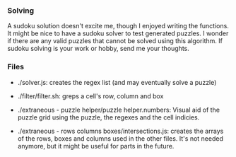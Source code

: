 ### Solving
A sudoku solution doesn't excite me, though I enjoyed writing the functions. It might be nice to have a sudoku solver to test generated puzzles. I wonder if there are any valid puzzles that cannot be solved using this algorithm. If sudoku solving is your work or hobby, send me your thoughts.

### Files
- ./solver.js: creates the regex list (and may eventually solve a puzzle)
- ./filter/filter.sh: greps a cell's row, column and box

- ./extraneous - puzzle helper/puzzle helper.numbers: Visual aid of the puzzle grid using the puzzle, the regexes and the cell indicies.
- ./extraneous - rows columns boxes/intersections.js: creates the arrays of the rows, boxes and columns used in the other files. It's not needed anymore, but it might be useful for parts in the future.

